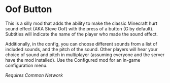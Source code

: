 # Oof Button

This is a silly mod that adds the ability to make the classic Minecraft hurt sound effect (AKA Steve Oof) with the press of a button (G by default).
Subtitles will indicate the name of the player who made the sound effect.

Additionally, in the config, you can choose different sounds from a list of included sounds, and the pitch of the sound.
Other players will hear your choice of sound and pitch in multiplayer (assuming everyone and the server have the mod installed).
Use the Configured mod for an in-game configuration menu.

*Requires Common Network*
